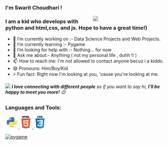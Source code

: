### I'm Swarit Choudhari [ ](https://i.pinimg.com/originals/bb/82/21/bb82217d6c6a89cad939f8c8567f6171.gif)!
<img align='right' src="https://media.giphy.com/media/M9gbBd9nbDrOTu1Mqx/giphy.gif" width="230">
<h3>I am a kid who develops with python and html,css, and js. Hope to have a great time!)</h3>
<!--
**SwiftyProgrammer690/SwiftyProgrammer690** is a ✨ _special_ ✨ repository because its `README.md` (this file) appears on your GitHub profile.-->

- 🔭 I’m currently working on :- Data Science Projects and Web Projects.
- 🌱 I’m currently learning :- Pygame
- 🤔 I’m looking for help with :- Nothing... for now
- 💬 Ask me about:- Anything ( not my personal life , duhh !! )
- 📫 How to reach me: I'm not allowed to contact anyone becuz i a kiddo.
- 😄 Pronouns: Him/Boy/Kid
- ⚡ Fun fact:  Right now I'm looking at you, 'cause you're looking at me.

<img src="https://media.giphy.com/media/LnQjpWaON8nhr21vNW/giphy.gif" width="60"> <em><b>I love connecting with different people </b>so if you want to say hi, <b> I'll be happy to meet you more!</b> 😊</em>



<h2></h2>
<h3 align="left"><b>Languages and Tools:</b></h3>
<p align="left"> <a href="https://www.python.org" target="_blank"> <img src="https://raw.githubusercontent.com/devicons/devicon/master/icons/python/python-original.svg" alt="python" width="40" height="40"/> </a>  
<a href="https://www.w3.org/html/" target="_blank"> <img src="https://raw.githubusercontent.com/devicons/devicon/master/icons/html5/html5-original-wordmark.svg" alt="html5" width="40" height="40"/> </a>
<a href="https://www.w3schools.com/css/" target="_blank"> <img src="https://raw.githubusercontent.com/devicons/devicon/master/icons/css3/css3-original-wordmark.svg" alt="css3" width="40" height="40"/> </a> </p>
<p align = "left"><a href="https://www.pygame.org/docs/pygame_tiny.gif" target="_blank"> <img src="https://www.pygame.org/docs/pygame_tiny.gif" alt="pygame" width="200" height="50"/> </a> </p>


 
 

